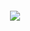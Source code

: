 <br /><br />
<h4 align="center">
<img src="https://user-images.githubusercontent.com/12973109/215287171-192a21a4-8298-4ea7-9a18-a23c9fe41c30.png" align="center"/>
</h4>


